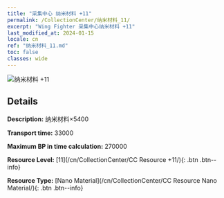 ```yaml
---
title: "采集中心 纳米材料 +11"
permalink: /CollectionCenter/纳米材料_11/
excerpt: "Wing Fighter 采集中心纳米材料 +11"
last_modified_at: 2024-01-15
locale: cn
ref: "纳米材料_11.md"
toc: false
classes: wide
---
```



![纳米材料 +11](/images/cc/CC_Nano_Material_6.png)

## Details

  **Description:** 纳米材料×5400

  **Transport time:** 33000

  **Maximum BP in time calculation:** 270000

  **Resource Level:** [11](/cn/CollectionCenter/CC Resource +11/){: .btn .btn--info}

  **Resource Type:** [Nano Material](/cn/CollectionCenter/CC Resource Nano Material/){: .btn .btn--info}

